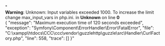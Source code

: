 "<br />
<b>Warning</b>:  Unknown: Input variables exceeded 1000. To increase the limit change max_input_vars in php.ini. in <b>Unknown</b> on line <b>0</b><br />
{
    "message": "Maximum execution time of 120 seconds exceeded",
    "exception": "Symfony\\Component\\ErrorHandler\\Error\\FatalError",
    "file": "C:\\xampp\\htdocs\\CCC\\ccc\\vendor\\guzzlehttp\\guzzle\\src\\Handler\\CurlFactory.php",
    "line": 558,
    "trace": []
}"
